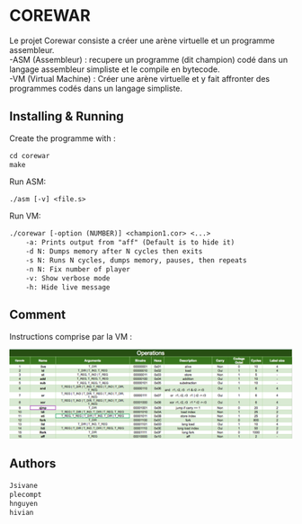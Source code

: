 # COREWAR

Le projet Corewar consiste a créer une arène virtuelle et un programme assembleur.
	<br/>-ASM (Assembleur) : recupere un programme (dit champion) codé dans un langage assembleur simpliste et le compile en bytecode.
	<br/>-VM (Virtual Machine) : Créer une arène virtuelle et y fait affronter des programmes codés dans un langage simpliste.

## Installing & Running

Create the programme with :

	cd corewar
	make

Run ASM:

	./asm [-v] <file.s>

Run VM:

	./corewar [-option (NUMBER)] <champion1.cor> <...>
		-a: Prints output from "aff" (Default is to hide it)
		-d N: Dumps memory after N cycles then exits
		-s N: Runs N cycles, dumps memory, pauses, then repeats
		-n N: Fix number of player
		-v: Show verbose mode
		-h: Hide live message

## Comment

Instructions comprise par la VM :

![operation tab](https://github.com/Koumaran/Algorithme/blob/master/Corewar/operation.png)

## Authors

	Jsivane
	plecompt
	hnguyen
	hivian

